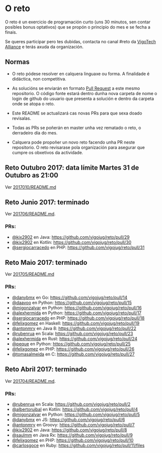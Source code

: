 # O reto

O reto é un exercicio de programación curto (uns 30 minutos, sen contar posibles bonus optativos) que se propón o principio do mes e se fecha a finais. 

Se queres participar pero tes dubidas, contacta no canal #reto da [VigoTech Alliance](http://vigotech.org) e terás axuda da organización.

## Normas

- O reto pódese resolver en calquera linguaxe ou forma. A finalidade é didáctica, non competitiva.

- As solucións se enviarán en formato [Pull Request](https://help.github.com/articles/about-pull-requests/) a este mesmo repositorio. O código fonte estará dentro dunha nova carpeta de nome o login de github do usuario que presenta a solución e dentro da carpeta onde se atopa o reto.

- Este README se actualizará cas novas PRs para que sexa doado revisalas.

- Todas as PRs se poñerán en master unha vez rematado o reto, o derradeiro día do mes.

- Calquera pode propoñer un novo reto facendo unha PR neste repositorio. O reto revisarase pola organización para asegurar que cumpre os obxetivos da actividade.

## Reto Outubro 2017: data límite Martes 31 de Outubro as 21:00

Ver [2017010/README.md](201710/README.md)

## Reto Junio 2017: terminado

Ver [201706/README.md](201706/README.md).

### PRs:

- [@kix2902](https://github.com/kix2902) en Java: https://github.com/vigojug/reto/pull/29
- [@kix2902](https://github.com/kix2902) en Kotlin: https://github.com/vigojug/reto/pull/30
- [@sergiocarracedo](https://github.com/sergiocarracedo) en PHP: https://github.com/vigojug/reto/pull/31

## Reto Maio 2017: terminado

Ver [201705/README.md](201705/README.md)

### PRs:

- [@danybmx](https://github.com/danybmx) en Go: https://github.com/vigojug/reto/pull/14
- [@daavoo](https://github.com/daavoo) en Python: https://github.com/vigojug/reto/pull/15
- [@migonzalvar](https://github.com/migonzalvar) en Python: https://github.com/vigojug/reto/pull/16
- [@alexhermida](https://github.com/alexhermida) en Python: https://github.com/vigojug/reto/pull/17
- [@sergiocarracedo](https://github.com/sergiocarracedo) en PHP: https://github.com/vigojug/reto/pull/18
- [@felixgomez](https://github.com/felixgomez) en Haskell: https://github.com/vigojug/reto/pull/19
- [@antonmry](https://github.com/antonmry) en Java 8: https://github.com/vigojug/reto/pull/22
- [@rubenrua](https://github.com/rubenrua) en Scala: https://github.com/vigojug/reto/pull/23
- [@alexhermida](https://github.com/alexhermida) en Rust: https://github.com/vigojug/reto/pull/24
- [@peque](https://github.com/Peque) en Python: https://github.com/vigojug/reto/pull/25
- [@felixgomez](https://github.com/felixgomez) en PHP: https://github.com/vigojug/reto/pull/26
- [@tomasalmeida](https://github.com/tomasalmeida) en C: https://github.com/vigojug/reto/pull/27

## Reto Abril 2017: terminado

Ver [201704/README.md](201704/README.md).

### PRs:

- [@rubenrua](https://github.com/rubenrua) en Scala: https://github.com/vigojug/reto/pull/2
- [@albertoruibal](https://github.com/albertoruibal) en Kotlin: https://github.com/vigojug/reto/pull/4
- [@migonzalvar](https://github.com/migonzalvar) en Python: https://github.com/vigojug/reto/pull/5
- [@danybmx](https://github.com/danybmx) en JS: https://github.com/vigojug/reto/pull/6
- [@antonmry](https://github.com/antonmry) en Groovy: https://github.com/vigojug/reto/pull/7
- [@kix2902](https://github.com/kix2902) en Java: https://github.com/vigojug/reto/pull/8
- [@saulmm](https://github.com/saulmm) en Java Rx: https://github.com/vigojug/reto/pull/9
- [@felixgomez](https://github.com/felixgomez) en PHP: https://github.com/vigojug/reto/pull/10
- [@carlosgoce](https://github.com/carlosgoce) en Ruby: https://github.com/vigojug/reto/pull/11/files
